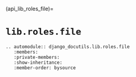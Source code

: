 (api_lib_roles_file)=

# `lib.roles.file`

```{eval-rst}
.. automodule:: django_docutils.lib.roles.file
   :members:
   :private-members:
   :show-inheritance:
   :member-order: bysource
```
